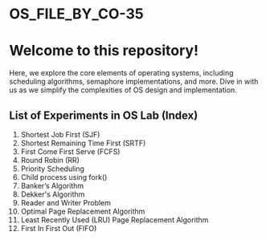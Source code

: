 # OS_FILE_BY_CO-35
<h1>Welcome to this repository!</h1>
<p>Here, we explore the core elements of operating systems, including scheduling algorithms, semaphore implementations, and more. Dive in with us as we simplify the complexities of OS design and implementation.</p>

<h2>List of Experiments in OS Lab (Index)</h2>
<ol>
  <li>Shortest Job First (SJF)</li>
  <li>Shortest Remaining Time First (SRTF)</li>
  <li>First Come First Serve (FCFS)</li>
  <li>Round Robin (RR)</li>
  <li>Priority Scheduling</li>
  <li>Child process using fork()</li>
  <li>Banker’s Algorithm</li>
  <li>Dekker's Algorithm</li>
  <li>Reader and Writer Problem</li>
  <li>Optimal Page Replacement Algorithm</li>
  <li>Least Recently Used (LRU) Page Replacement Algorithm</li>
  <li>First In First Out (FIFO)</li>
</ol>

